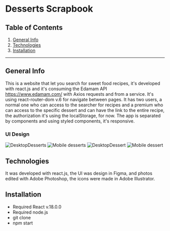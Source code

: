 Desserts Scrapbook
============

## Table of Contents
1. [General Info](#general-info)
2. [Technologies](#technologies)
3. [Installation](#installation)

***
## General Info

This is a website that let you search for sweet food recipes, it's developed with react.js and it's consuming the Edamam API https://www.edamam.com/ with Axios requests and from a service. It's using react-router-dom v.6 for navigate between pages. It has two users, a normal one who can access to the searcher for recipes and a premium who can access to the specific dessert and can have the link to the entire recipe, the authorization it's using the localStorage, for now. The app is separated by components and using styled components, it's responsive.

### UI Design
![DesktopDesserts](https://user-images.githubusercontent.com/73828751/163797283-b67ae170-0bb8-4fe0-8d01-8b11e294ef42.jpg)
![Mobile desserts](https://user-images.githubusercontent.com/73828751/163797292-282b76ec-03da-4059-b03c-2ed4adfbdb47.jpg)
![DesktopDessert](https://user-images.githubusercontent.com/73828751/163796704-07d8cc23-7b5f-44d4-b7e2-0ea24dea65e6.jpg)
![Mobile dessert](https://user-images.githubusercontent.com/73828751/163796709-81b519f5-12ec-463b-9660-7d8e23ca4e4c.jpg)

## Technologies
It was developed with react.js, the UI was design in Figma, and photos edited with Adobe Photoshop, the icons were made in Adobe Illustrator. 

## Installation
- Required React v.18.0.0
- Required node.js
- git clone <repository>
- npm start
